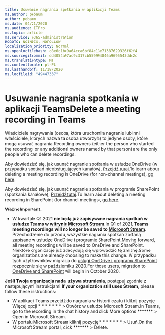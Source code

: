 ```yaml
---
title: Usuwanie nagrania spotkania w aplikacji Teams
ms.author: pebaum
author: pebaum
ms.date: 04/21/2020
ms.audience: ITPro
ms.topic: article
ms.service: o365-administration
ROBOTS: NOINDEX, NOFOLLOW
localization_priority: Normal
ms.openlocfilehash: c8e6c1bc9a64cca6bf84c13e71387629326f62f4
ms.sourcegitcommit: dd4054a97ac9c317cb559994846a9695543ddc2c
ms.translationtype: MT
ms.contentlocale: pl-PL
ms.lasthandoff: 11/18/2020
ms.locfileid: "49447337"
---
```

# <a name="delete-a-meeting-recording-in-teams"></a><span data-ttu-id="8fd3d-102">Usuwanie nagrania spotkania w aplikacji Teams</span><span class="sxs-lookup"><span data-stu-id="8fd3d-102">Delete a meeting recording in Teams</span></span>

<span data-ttu-id="8fd3d-103">Właściciele nagrywania (osoba, która uruchomiła nagranie lub inni właściciele, których nazwa ta osoba utworzyła) to jedyne osoby, które mogą usuwać nagrania.</span><span class="sxs-lookup"><span data-stu-id="8fd3d-103">Recording owners (either the person who started the recording, or any additional owners named by that person) are the only people who can delete recordings.</span></span>  

<span data-ttu-id="8fd3d-104">Aby dowiedzieć się, jak usunąć nagranie spotkania w usłudze OneDrive (w przypadku spotkań nieobsługujących kanałów),  [Przejdź tutaj](https://support.microsoft.com/office/21fe345a-e488-4fa7-932b-f053c1bebe8a).</span><span class="sxs-lookup"><span data-stu-id="8fd3d-104">To learn about deleting a meeting recording in OneDrive (for non-channel meetings),  [go here](https://support.microsoft.com/office/21fe345a-e488-4fa7-932b-f053c1bebe8a).</span></span>  

<span data-ttu-id="8fd3d-105">Aby dowiedzieć się, jak usunąć nagranie spotkania w programie SharePoint (spotkania kanałowe),  [Przejdź tutaj](https://support.microsoft.com/office/71f3c90a-0d24-4d80-8b66-f88234b79a52).</span><span class="sxs-lookup"><span data-stu-id="8fd3d-105">To learn about deleting a meeting recording in SharePoint (for channel meetings),  [go here](https://support.microsoft.com/office/71f3c90a-0d24-4d80-8b66-f88234b79a52).</span></span>  

<span data-ttu-id="8fd3d-106">**Ważne**</span><span class="sxs-lookup"><span data-stu-id="8fd3d-106">**Important:**</span></span>

- <span data-ttu-id="8fd3d-107">W kwartale Q1 2021 **nie będą już zapisywane nagrania spotkań w usłudze Teams w  [witrynie Microsoft Stream](https://stream.microsoft.com/)**.</span><span class="sxs-lookup"><span data-stu-id="8fd3d-107">In Q1 of 2021, **Teams meeting recordings will no longer be saved to  [Microsoft Stream](https://stream.microsoft.com/)**.</span></span> <span data-ttu-id="8fd3d-108">Przechodzenie do przodu, wszystkie nagrania spotkań zostaną zapisane w usłudze OneDrive i programie SharePoint.</span><span class="sxs-lookup"><span data-stu-id="8fd3d-108">Moving forward, all meeting recordings will be saved to OneDrive and SharePoint.</span></span> <span data-ttu-id="8fd3d-109">Niektóre organizacje już zdecydują się wprowadzić tę zmianę.</span><span class="sxs-lookup"><span data-stu-id="8fd3d-109">Some organizations are already choosing to make this change.</span></span> <span data-ttu-id="8fd3d-110">W przypadku tych użytkowników migracja do  [usługi OneDrive i programu SharePoint](https://docs.microsoft.com/MicrosoftTeams/tmr-meeting-recording-change)  rozpocznie się w październiku 2020.</span><span class="sxs-lookup"><span data-stu-id="8fd3d-110">For those users, migration to  [OneDrive and SharePoint](https://docs.microsoft.com/MicrosoftTeams/tmr-meeting-recording-change)  will begin in October 2020.</span></span>

<span data-ttu-id="8fd3d-111">**Jeśli Twoja organizacja nadal używa strumienia**, postępuj zgodnie z następującymi instrukcjami:</span><span class="sxs-lookup"><span data-stu-id="8fd3d-111">**If your organization still uses Stream**, please follow these instructions:</span></span>

- <span data-ttu-id="8fd3d-112">W aplikacji Teams przejdź do nagrania w historii czatu i kliknij pozycję Więcej opcji \* \* \* \* \* \* \* > Otwórz w usłudze Microsoft Stream.</span><span class="sxs-lookup"><span data-stu-id="8fd3d-112">In Teams, go to the recording in the chat history and click More options  \*\*\*\*\*\*\*  > Open in Microsoft Stream.</span></span>
- <span data-ttu-id="8fd3d-113">W portalu Microsoft Stream kliknij pozycję \* \* \* \* \* \* \* > Usuń.</span><span class="sxs-lookup"><span data-stu-id="8fd3d-113">On the Microsoft Stream portal, click  \*\*\*\*\*\*\* > Delete.</span></span>
